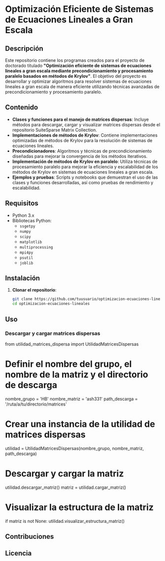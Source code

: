 # Optimización Eficiente de Sistemas de Ecuaciones Lineales a Gran Escala

## Descripción

Este repositorio contiene los programas creados para el proyecto de doctorado titulado **"Optimización eficiente de sistemas de ecuaciones lineales a gran escala mediante precondicionamiento y procesamiento paralelo basados en métodos de Krylov"**. El objetivo del proyecto es desarrollar y optimizar algoritmos para resolver sistemas de ecuaciones lineales a gran escala de manera eficiente utilizando técnicas avanzadas de precondicionamiento y procesamiento paralelo.

## Contenido

- **Clases y funciones para el manejo de matrices dispersas**: Incluye métodos para descargar, cargar y visualizar matrices dispersas desde el repositorio SuiteSparse Matrix Collection.
- **Implementaciones de métodos de Krylov**: Contiene implementaciones optimizadas de métodos de Krylov para la resolución de sistemas de ecuaciones lineales.
- **Precondicionadores**: Algoritmos y técnicas de precondicionamiento diseñadas para mejorar la convergencia de los métodos iterativos.
- **Implementación de métodos de Krylov en paralelo**: Utiliza técnicas de procesamiento paralelo para mejorar la eficiencia y escalabilidad de los métodos de Krylov en sistemas de ecuaciones lineales a gran escala.
- **Ejemplos y pruebas**: Scripts y notebooks que demuestran el uso de las clases y funciones desarrolladas, así como pruebas de rendimiento y escalabilidad.

## Requisitos

- Python 3.x
- Bibliotecas Python:
  - `ssgetpy`
  - `numpy`
  - `scipy`
  - `matplotlib`
  - `multiprocessing`
  - `mpi4py`
  - `psutil`
  - `joblib`

## Instalación

1. **Clonar el repositorio**:
   ```bash
   git clone https://github.com/tuusuario/optimizacion-ecuaciones-lineales.git
   cd optimizacion-ecuaciones-lineales

## Uso
### Descargar y cargar matrices dispersas
  from utilidad_matrices_dispersa import UtilidadMatricesDispersas

  # Definir el nombre del grupo, el nombre de la matriz y el directorio de descarga
  nombre_grupo = 'HB'
  nombre_matriz = 'ash331'
  path_descarga = '/ruta/a/tu/directorio/matrices'

  # Crear una instancia de la utilidad de matrices dispersas
  utilidad = UtilidadMatricesDispersas(nombre_grupo, nombre_matriz, path_descarga)

  # Descargar y cargar la matriz
  utilidad.descargar_matriz()
  matriz = utilidad.cargar_matriz()

  # Visualizar la estructura de la matriz
  if matriz is not None:
      utilidad.visualizar_estructura_matriz()

## Contribuciones

## Licencia
